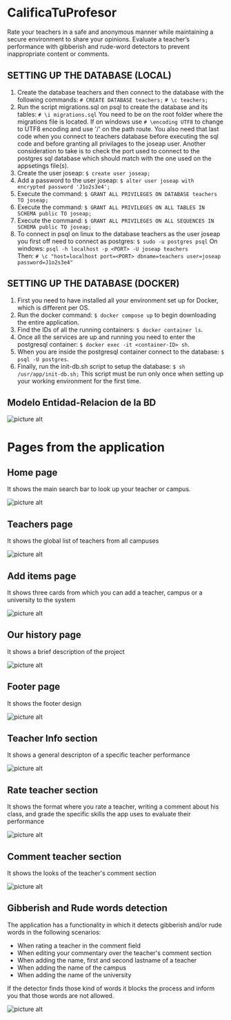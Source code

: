 # CalificaTuProfesor

Rate your teachers in a safe and anonymous manner while maintaining a secure environment to share your opinions. Evaluate a teacher’s performance with gibberish and rude-word detectors to prevent inappropriate content or comments.


## SETTING UP THE DATABASE (LOCAL)

1. Create the database teachers and then connect to the database with the following commands: 
    `# CREATE DATABASE teachers;` 
    `# \c teachers;`
2. Run the script migrations.sql on psql to create the database and its tables: 
    `# \i migrations.sql`
    You need to be on the root folder where the migrations file is located. If on windows use `# \encoding UTF8` to change to UTF8 encoding and use '/' on the path route. You also need that last code when you connect to teachers database before executing the sql code and before granting all privilages to the joseap user. Another consideration to take is to check the port used to connect to the postgres sql database which should match with the one used on the appsetings file(s).
3. Create the user joseap: `$ create user joseap;`
4. Add a password to the user joseap: `$ alter user joseap with encrypted password 'J1o2s3e4';`
5. Execute the command: `$ GRANT ALL PRIVILEGES ON DATABASE teachers TO joseap;`
6. Execute the command: `$ GRANT ALL PRIVILEGES ON ALL TABLES IN SCHEMA public TO joseap;`
7. Execute the command: `$ GRANT ALL PRIVILEGES ON ALL SEQUENCES IN SCHEMA public TO joseap;`
8. To connect in psql on linux to the database teachers as the user joseap you first off need to connect as postgres: 
    `$ sudo -u postgres psql` 
    On windows: 
    `psql -h localhost -p <PORT> -U joseap teachers`  
    Then: `# \c "host=localhost port=<PORT> dbname=teachers user=joseap password=J1o2s3e4" `


## SETTING UP THE DATABASE (DOCKER)

1. First you need to have installed all your environment set up for Docker, which is different per OS.
2. Run the docker command: `$ docker compose up` to begin downloading the entire application.
3. Find the IDs of all the running containers: `$ docker container ls`.
4. Once all the services are up and running you need to enter the postgresql container: `$ docker exec -it <container-ID> sh`.
5. When you are inside the postgresql container connect to the database: `$ psql -U postgres`.
6. Finally, run the init-db.sh script to setup the database: 
    `$ sh /usr/app/init-db.sh;`
   This script must be run only once when setting up your working environment for the first time.

## Modelo Entidad-Relacion de la BD

![picture alt](https://github.com/JoseAP89/CalificaTuProfesor/blob/main/docs/ER-DB.png "entidad-relacion")


# Pages from the application


## Home page

It shows the main search bar to look up your teacher or campus.

![picture alt](https://github.com/JoseAP89/CalificaTuProfesor/blob/main/docs/pictures/home-section.png "home-page")


## Teachers page

It shows the global list of teachers from all campuses

![picture alt](https://github.com/JoseAP89/CalificaTuProfesor/blob/main/docs/pictures/global-teacher-list-section.png "global-teacher-list-section")


## Add items page

It shows three cards from which you can add a teacher, campus or a university to the system

![picture alt](https://github.com/JoseAP89/CalificaTuProfesor/blob/main/docs/pictures/add-items-section.png "add-items-section")


## Our history page

It shows a brief description of the project

![picture alt](https://github.com/JoseAP89/CalificaTuProfesor/blob/main/docs/pictures/our-history-section.png "our-history-section")


## Footer page

It shows the footer design

![picture alt](https://github.com/JoseAP89/CalificaTuProfesor/blob/main/docs/pictures/footer-section.png "footer-section")

## Teacher Info section

It shows a general descripton of a specific teacher performance

![picture alt](https://github.com/JoseAP89/CalificaTuProfesor/blob/main/docs/pictures/teacher-info-section.png "teacher-info-section")


## Rate teacher section

It shows the format where you rate a teacher, writing a comment about his class, and grade the specific skills the app uses to evaluate their performance

![picture alt](https://github.com/JoseAP89/CalificaTuProfesor/blob/main/docs/pictures/rate-teacher-section.png "rate-teacher-section")


## Comment teacher section

It shows the looks of the teacher's comment section

![picture alt](https://github.com/JoseAP89/CalificaTuProfesor/blob/main/docs/pictures/teacher-comments-section.png "teacher-comments-section")


## Gibberish and Rude words detection

The application has a functionality in which it detects gibberish and/or rude words in the following scenarios:<br>

- When rating a teacher in the comment field
- When editing your commentary over the teacher's comment section
- When adding the name, first and second lastname of a teacher
- When adding the name of the campus
- When adding the name of the university

If the detector finds those kind of words it blocks the process and inform you that those words are not allowed.

![picture alt](https://github.com/JoseAP89/CalificaTuProfesor/blob/main/docs/pictures/gibberish-rude-detector.png "gibberish-rude-detector")

